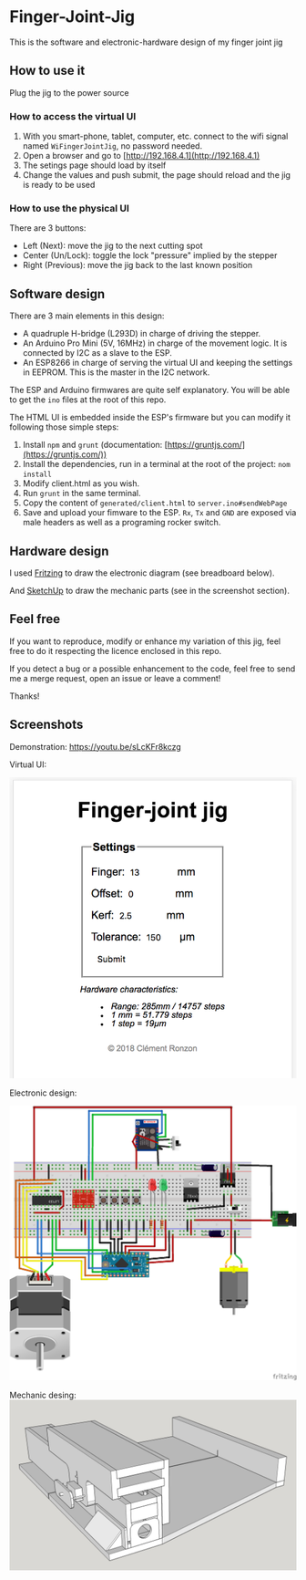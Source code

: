 # Finger-Joint-Jig

This is the software and electronic-hardware design of my finger joint jig

## How to use it

Plug the jig to the power source

### How to access the virtual UI

 1. With you smart-phone, tablet, computer, etc. connect to the wifi signal named `WiFingerJointJig`, no password needed.
 2. Open a browser and go to [http://192.168.4.1](http://192.168.4.1)
 3. The setings page should load by itself
 4. Change the values and push submit, the page should reload and the jig is ready to be used

### How to use the physical UI

There are 3 buttons:

  - Left (Next): move the jig to the next cutting spot
  - Center (Un/Lock): toggle the lock "pressure" implied by the stepper
  - Right (Previous): move the jig back to the last known position

## Software design

There are 3 main elements in this design:

  - A quadruple H-bridge (L293D) in charge of driving the stepper.
  - An Arduino Pro Mini (5V, 16MHz) in charge of the movement logic. It is connected by I2C as a slave to the ESP.
  - An ESP8266 in charge of serving the virtual UI and keeping the settings in EEPROM. This is the master in the I2C network.
 
The ESP and Arduino firmwares are quite self explanatory. You will be able to get the `ino` files at the root of this repo.

The HTML UI is embedded inside the ESP's firmware but you can modify it following those simple steps:

 1. Install `npm` and `grunt` (documentation: [https://gruntjs.com/](https://gruntjs.com/))
 2. Install the dependencies, run in a terminal at the root of the project: `nom install`
 3. Modify client.html as you wish.
 4. Run `grunt` in the same terminal.
 5. Copy the content of `generated/client.html` to `server.ino#sendWebPage`
 6. Save and upload your fimware to the ESP. `Rx`, `Tx` and `GND` are exposed via male headers as well as a programing rocker switch.
 
## Hardware design
 
I used [Fritzing](http://fritzing.org) to draw the electronic diagram (see breadboard below).

And [SketchUp](https://www.sketchup.com/) to draw the mechanic parts (see in the screenshot section).

## Feel free

If you want to reproduce, modify or enhance my variation of this jig, feel free to do it respecting the licence enclosed in this repo.

If you detect a bug or a possible enhancement to the code, feel free to send me a merge request, open an issue or leave a comment!

Thanks!

## Screenshots

 Demonstration: https://youtu.be/sLcKFr8kczg
 
 Virtual UI:
 
 ![Screenshot](res/client.png)
 
 Electronic design:
 
 ![Circuit](res/circuit_bb.png)

 Mechanic desing:
 ![Model](res/3d_model.jpg)

